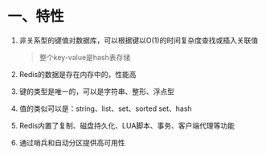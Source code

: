 # 一、特性

1. 非关系型的键值对数据库，可以根据键以O(1)的时间复杂度查找或插入关联值

   > 整个key-value是hash表存储

2. Redis的数据是存在内存中的，性能高

3. 键的类型是唯一的，可以是字符串、整形、浮点型

4. 值的类似可以是：string、list、set、sorted set、hash

5. Redis内置了复制、磁盘持久化、LUA脚本、事务、客户端代理等功能

6. 通过哨兵和自动分区提供高可用性



